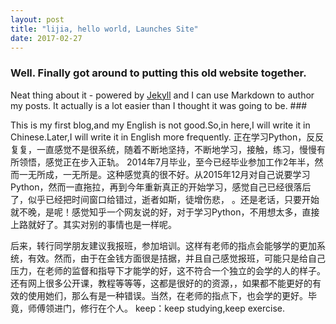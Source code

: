 ```yaml
---
layout: post
title: "lijia, hello world, Launches Site"
date: 2017-02-27
---
```


### Well. Finally got around to putting this old website together.
Neat thing about it - powered by [Jekyll](http://jekyllrb.com) and I can use Markdown to author my posts.
It actually is a lot easier than I thought it was going to be. ###

This is my first blog,and my English is not good.So,in here,I will write it in Chinese.Later,I will write it in English more frequently.
正在学习Python，反反复复，一直感觉不是很系统，随着不断地坚持，不断地学习，接触，练习，慢慢有所领悟，感觉正在步入正轨。
2014年7月毕业，至今已经毕业参加工作2年半，然而一无所成，一无所是。这种感觉真的很不好。从2015年12月对自己说要学习Python，然而一直拖拉，再到今年重新真正的开始学习，感觉自己已经很落后了，似乎已经把时间窗口给错过，逝者如斯，徒增伤悲，
。还是老话，只要开始就不晚，是呢！感觉知乎一个网友说的好，对于学习Python，不用想太多，直接上路就好了。其实对别的事情也是一样呢。

后来，转行同学朋友建议我报班，参加培训。这样有老师的指点会能够学的更加系统，有效。然而，由于在金钱方面很是拮据，并且自己感觉报班，可能只是给自己压力，在老师的监督和指导下才能学的好，这不符合一个独立的会学的人的样子。还有网上很多公开课，教程等等等，这都是很好的的资源，，如果都不能更好的有效的使用她们，那么有是一种错误。当然，在老师的指点下，也会学的更好。毕竟，师傅领进门，修行在个人。
keep：keep studying,keep exercise.
